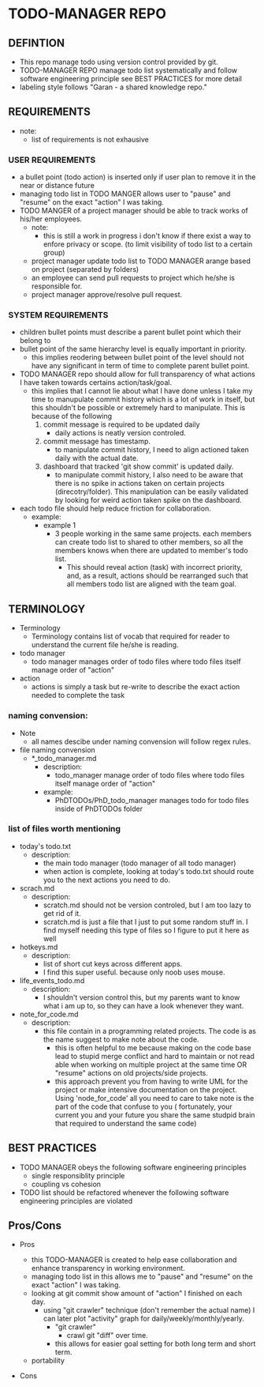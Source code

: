 # TODO-MANAGER REPO

## DEFINTION
* This repo manage todo using version control provided by git. 
* TODO-MANAGER REPO manage todo list systematically and follow software engineering principle see BEST PRACTICES for more detail 
* labeling style follows "Garan - a shared knowledge repo."

## REQUIREMENTS
* note:
    * list of requirements is not exhausive 

### USER REQUIREMENTS
* a bullet point (todo action) is inserted only if user plan to remove it in the near or distance future
* managing todo list in TODO MANGER allows user to "pause" and "resume" on the exact "action" I was taking.
* TODO MANGER of a project manager should be able to track works of his/her employees.
    * note: 
        * this is still a work in progress i don't know if there exist a way to enfore privacy or scope. (to limit visibility of todo list to a certain group)
    * project manager update todo list to TODO MANAGER arange based on project (separated by folders)
    * an employee can send pull requests to project which he/she is responsible for. 
    * project manager approve/resolve pull request.

### SYSTEM REQUIREMENTS
* children bullet points must describe a parent bullet point which their belong to 
* bullet point of the same hierarchy level is equally important in priority. 
    * this implies reodering between bullet point of the level should not have any significant in term of time to complete parent bullet point.
* TODO MANAGER repo should allow for full transparency of what actions I have taken towards certains action/task/goal.
    * this implies that I cannot lie about what I have done unless I take my time to manupulate commit history which is a lot of work in itself, but this shouldn't be possible or extremely hard to manipulate. 
     This is because of the following 
        1. commit message is required to be updated daily 
            * daily actions is neatly version controled.
        2. commit message has timestamp.
            * to manipulate commit history, I need to align actioned taken daily with the actual date. 
        3. dashboard that tracked 'git show commit' is updated daily.
            * to manipulate commit history, I also need to be aware that there is no spike in actions taken on certain projects (direcotry/folder). This manipulation can be easily validated 
             by looking for weird action taken spike on the dashboard.
* each todo file should help reduce friction for collaboration.
    * example:
        * example 1
            * 3 people working in the same same projects. each members can create todo list to shared to other members, 
             so all the members knows when there are updated to member's todo list. 
                * This should reveal action (task) with incorrect priority, and, as a result, actions should be rearranged such that all members todo list are aligned with the team goal.

## TERMINOLOGY
* Terminology
    * Terminology contains list of vocab that required for reader to understand the current file he/she is reading.
* todo manager 
    * todo manager manages order of todo files where todo files itself manage order of "action"
* action
    * actions is simply a task but re-write to describe the exact action needed to complete the task   

### naming convension:
* Note
    * all names descibe under naming convension will follow regex rules.
* file naming convension
    * \*\_todo\_manager.md
        * description:
            * todo\_manager manage order of todo files where todo files itself manage order of "action"
        * example: 
            * PhDTODOs/PhD\_todo\_manager manages todo for todo files inside of PhDTODOs folder

### list of files worth mentioning
* today's todo.txt
    * description:
        * the main todo manager (todo manager of all todo manager)
        * when action is complete, looking at today's todo.txt should route you to the next actions you need to do.
* scrach.md
    * description:
        * scratch.md should not be version controled, but I am too lazy to get rid of it.
        * scratch.md is just a file that I just to put some random stuff in. I find myself needing this type of files so I figure
            to put it here as well 
* hotkeys.md
    * description:
        * list of short cut keys across different apps. 
        * I find this super useful. because only noob uses mouse.
* life\_events\_todo.md
    * description:
        * I shouldn't version control this, but my parents want to know what i am up to, so they can have a look whenever they want.
* note\_for\_code.md
    * description:
        * this file contain in a programming related projects. The code is as the name suggest to make note about the code.
            * this is often helpful to me because making on the code base lead to stupid merge conflict and hard to maintain or not read able when working on multiple project 
             at the same time OR "resume" actions on old projects/side projects.
            * this approach prevent you from having to write UML for the project or make intensive documentation on the project. Using 'node_for_code' all you need to care to take 
             note is the part of the code that confuse to you ( fortunately, your current you and your future you share the same studpid brain that required to understand the same code)

## BEST PRACTICES
* TODO MANAGER obeys the following software engineering principles
    * single responsiblity principle
    * coupling vs cohesion
* TODO list should be refactored whenever the following software engineering principles are violated
    

## Pros/Cons
* Pros
    * this TODO-MANAGER is created to help ease collaboration and enhance transparency in working environment.
    * managing todo list in this allows me to "pause" and "resume" on the exact "action" I was taking.
    * looking at git commit show amount of "action" I finished on each day.
        * using "git crawler" technique (don't remember the actual name) I can later plot "activity" graph for daily/weekly/monthly/yearly.
            * "git crawler"
                * crawl git "diff" over time. 
            * this allows for easier goal setting for both long term and short term.
    * portability

* Cons

